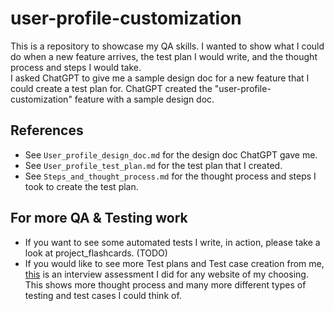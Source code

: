 # user-profile-customization
This is a repository to showcase my QA skills. I wanted to show what I could do when a new feature arrives, the test plan I would write, and the thought process and steps I would take.  
I asked ChatGPT to give me a sample design doc for a new feature that I could create a test plan for. ChatGPT created the "user-profile-customization" feature with a sample design doc.

## References
- See `User_profile_design_doc.md` for the design doc ChatGPT gave me.
- See `User_profile_test_plan.md` for the test plan that I created.
- See `Steps_and_thought_process.md` for the thought process and steps I took to create the test plan.

## For more QA & Testing work
- If you want to see some automated tests I write, in action, please take a look at project_flashcards. (TODO)
- If you would like to see more Test plans and Test case creation from me, [this](https://docs.google.com/spreadsheets/d/1P2xgfKWNMKwNyGtOqxGIYsXT064-n5Zxu-NIJM2sqRE/edit?usp=sharing) is an interview assessment I did for any website of my choosing. This shows more thought process and many more different types of testing and test cases I could think of.
